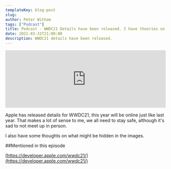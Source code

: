 ```yaml
---
templateKey: blog-post
slug:
author: Peter Witham
tags: ["Podcast"]
title: Podcast - WWDC21 Details have been released. I have theories on the images
date: 2021-03-31T21:00:00
description: WWDC21 details have been released.
---
```


<iframe width="100%" height="180" frameborder="no" scrolling="no" seamless src="https://share.transistor.fm/e/9ac0c9ea/dark"></iframe>

Apple has released details for WWDC21, this year will be online just like last year. That makes a lot of sense to me, we all need to stay safe, although it's sad to not meet up in person.

I also have some thoughts on what might be hidden in the images.

##Mentioned in this episode

[https://developer.apple.com/wwdc21/](https://developer.apple.com/wwdc21/)
